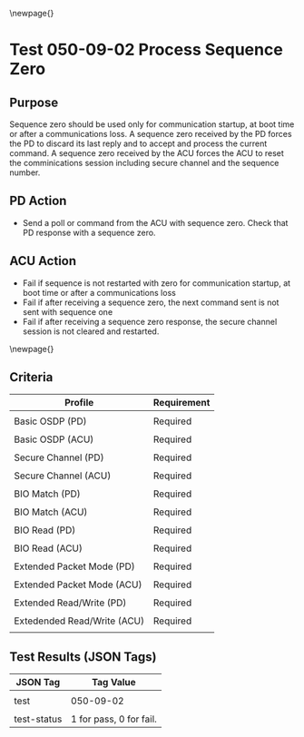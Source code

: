\newpage{}

Test 050-09-02 Process Sequence Zero
====================================

Purpose
-------

Sequence zero should be used only for communication startup, at boot time or after a communications loss.
A sequence zero received by the PD forces the PD to discard its last reply and to accept and process the current command.   A
sequence zero received by the ACU forces the ACU to reset the comminications session including secure channel and the sequence
number.

PD Action
---------

- Send a poll or command from the ACU with sequence zero. Check that PD response with a sequence zero.

ACU Action
----------

- Fail if sequence is not restarted with zero for communication startup, at boot time or after a communications loss
- Fail if after receiving a sequence zero, the next command sent is not sent with sequence one
- Fail if after receiving a sequence zero response, the secure channel session is not cleared and restarted.

\newpage{}

Criteria
--------

| Profile                    | Requirement |
| -------                    | ----------- |
|         |             |
| Basic OSDP (PD)             | Required |
|                             |          |
| Basic OSDP (ACU)            | Required |
|                             |          |
| Secure Channel (PD)         | Required |
|                             |          |
| Secure Channel (ACU)        | Required |
|                             |          |
| BIO Match (PD)              | Required |
|                             |          |
| BIO Match (ACU)             | Required |
|                             |          |
| BIO Read (PD)               | Required |
|                             |          |
| BIO Read (ACU)              | Required |
|                             |          |
| Extended Packet Mode (PD)   | Required |
|                             |          |
| Extended Packet Mode (ACU)  | Required |
|                             |          |
| Extended Read/Write (PD)    | Required |
|                             |          |
| Extedended Read/Write (ACU) | Required |
|                             |          |

Test Results (JSON Tags)
------------------------

| JSON Tag | Tag Value |
| -------- | --------- |
|          |           |
| test        | 050-09-02               |
|             |                         |
| test-status | 1 for pass, 0 for fail. |
